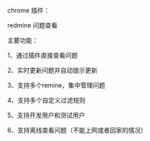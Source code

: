 chrome 插件：

redmine 问题查看


主要功能：

1、通过插件直接查看问题

2、实时更新问题并自动提示更新

3、支持多个remine，集中管理问题

4、支持多个自定义过滤规则

5、支持开发用户和测试用户

6、支持离线查看问题（不能上网或者回家的情况）
